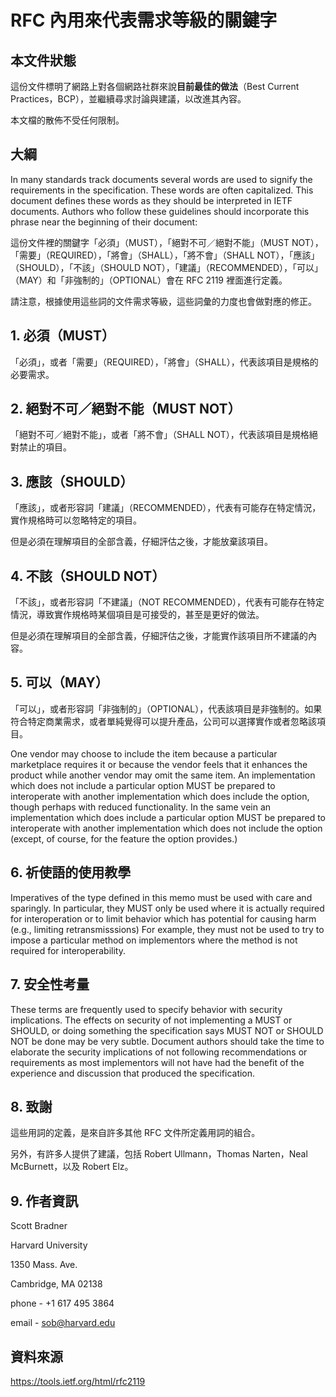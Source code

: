 # RFC 內用來代表需求等級的關鍵字

## 本文件狀態

這份文件標明了網路上對各個網路社群來說**目前最佳的做法**（Best Current Practices，BCP），並繼續尋求討論與建議，以改進其內容。

本文檔的散佈不受任何限制。

## 大綱

In many standards track documents several words are used to signify
the requirements in the specification.  These words are often
capitalized.  This document defines these words as they should be
interpreted in IETF documents.  Authors who follow these guidelines
should incorporate this phrase near the beginning of their document:

這份文件裡的關鍵字「必須」（MUST），「絕對不可／絕對不能」（MUST NOT），「需要」（REQUIRED），「將會」（SHALL），「將不會」（SHALL NOT），「應該」（SHOULD），「不該」（SHOULD NOT），「建議」（RECOMMENDED），「可以」（MAY）和「非強制的」（OPTIONAL）會在 RFC 2119 裡面進行定義。

請注意，根據使用這些詞的文件需求等級，這些詞彙的力度也會做對應的修正。

## 1. 必須（MUST）   

「必須」，或者「需要」（REQUIRED），「將會」（SHALL），代表該項目是規格的必要需求。

## 2. 絕對不可／絕對不能（MUST NOT）

「絕對不可／絕對不能」，或者「將不會」（SHALL NOT），代表該項目是規格絕對禁止的項目。

## 3. 應該（SHOULD）

「應該」，或者形容詞「建議」（RECOMMENDED），代表有可能存在特定情況，實作規格時可以忽略特定的項目。

但是必須在理解項目的全部含義，仔細評估之後，才能放棄該項目。

## 4. 不該（SHOULD NOT）

「不該」，或者形容詞「不建議」（NOT RECOMMENDED），代表有可能存在特定情況，導致實作規格時某個項目是可接受的，甚至是更好的做法。

但是必須在理解項目的全部含義，仔細評估之後，才能實作該項目所不建議的內容。

## 5. 可以（MAY）   

「可以」，或者形容詞「非強制的」（OPTIONAL），代表該項目是非強制的。如果符合特定商業需求，或者單純覺得可以提升產品，公司可以選擇實作或者忽略該項目。

 One vendor may choose to include the item because a
particular marketplace requires it or because the vendor feels that
it enhances the product while another vendor may omit the same item.
An implementation which does not include a particular option MUST be
prepared to interoperate with another implementation which does
include the option, though perhaps with reduced functionality. In the
same vein an implementation which does include a particular option
MUST be prepared to interoperate with another implementation which
does not include the option (except, of course, for the feature the
option provides.)

## 6. 祈使語的使用教學

Imperatives of the type defined in this memo must be used with care
and sparingly.  In particular, they MUST only be used where it is
actually required for interoperation or to limit behavior which has
potential for causing harm (e.g., limiting retransmisssions)  For
example, they must not be used to try to impose a particular method
on implementors where the method is not required for
interoperability.

## 7. 安全性考量

These terms are frequently used to specify behavior with security
implications.  The effects on security of not implementing a MUST or
SHOULD, or doing something the specification says MUST NOT or SHOULD
NOT be done may be very subtle. Document authors should take the time
to elaborate the security implications of not following
recommendations or requirements as most implementors will not have
had the benefit of the experience and discussion that produced the
specification.

## 8. 致謝

這些用詞的定義，是來自許多其他 RFC 文件所定義用詞的組合。

另外，有許多人提供了建議，包括 Robert Ullmann，Thomas Narten，Neal McBurnett，以及 Robert Elz。

## 9. 作者資訊

Scott Bradner

Harvard University

1350 Mass. Ave.
      
Cambridge, MA 02138

phone - +1 617 495 3864

email - sob@harvard.edu
      
## 資料來源

https://tools.ietf.org/html/rfc2119

